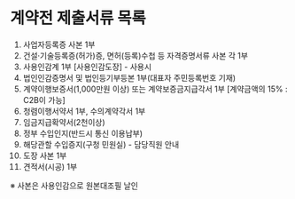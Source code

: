 # 계약전 제출서류 목록

1. 사업자등록증 사본 1부
2. 건설·기술등록증(허가)증, 면허(등록)수첩 등 자격증명서류 사본 각 1부
3. 사용인감계 1부 [사용인감도장] - 사용시
4. 법인인감증명서 및 법인등기부등본 1부(대표자 주민등록번호 기재)
5. 계약이행보증서(1,000만원 이상) 또는 계약보증금지급각서 1부 [계약금액의 15% : C2B이 가능]
6. 청렴이행서약서 1부, 수의계약각서 1부
7. 임금지급확약서(2천이상)
8. 정부 수입인지(반드시 통신 이용납부)
9. 해당관할 수입증지(구청 민원실) - 담당직원 안내
10. 도장 사본 1부
11. 견적서(시공) 1부

※ 사본은 사용인감으로 원본대조필 날인 